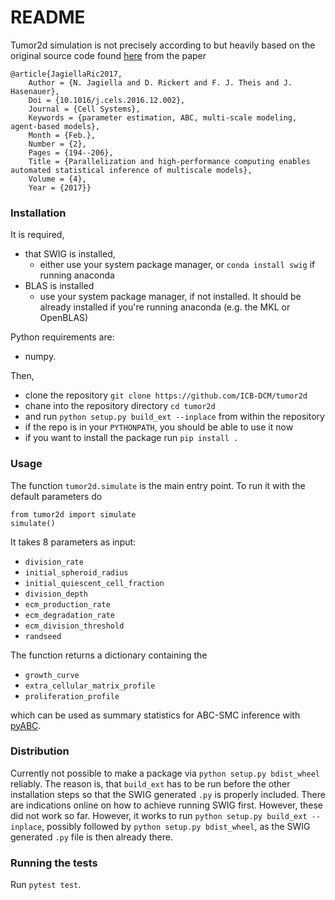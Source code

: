 # README #

Tumor2d simulation is not precisely according to but heavily based on
the original source code found [here](https://github.com/ICB-DCM/pABC-SMC) from the paper


```
@article{JagiellaRic2017,
	Author = {N. Jagiella and D. Rickert and F. J. Theis and J. Hasenauer},
	Doi = {10.1016/j.cels.2016.12.002},
	Journal = {Cell Systems},
	Keywords = {parameter estimation, ABC, multi-scale modeling, agent-based models},
	Month = {Feb.},
	Number = {2},
	Pages = {194--206},
	Title = {Parallelization and high-performance computing enables automated statistical inference of multiscale models},
	Volume = {4},
	Year = {2017}}
```


### Installation ###

It is required,

* that SWIG is installed,
  * either use your system package manager, or ``conda install swig``
    if running anaconda
* BLAS is installed
  * use your system package manager, if not installed. It should be already installed
    if you're running anaconda (e.g. the MKL or OpenBLAS)


Python requirements are:

* numpy.


Then,

* clone the repository ``git clone https://github.com/ICB-DCM/tumor2d``
* chane into the repository directory ``cd tumor2d``
* and run ``python setup.py build_ext --inplace`` from within the repository
* if the repo is in your ``PYTHONPATH``, you should be able to use it now
* if you want to install the package run ``pip install .``


### Usage ###

The function ``tumor2d.simulate`` is the main entry point.
To run it with the default parameters do

```
from tumor2d import simulate
simulate()
```

It takes 8 parameters as input:

* ``division_rate``
* ``initial_spheroid_radius``
* ``initial_quiescent_cell_fraction``
* ``division_depth``
* ``ecm_production_rate``
* ``ecm_degradation_rate``
* ``ecm_division_threshold``
* ``randseed``


The function returns a dictionary containing the
* ``growth_curve``
* ``extra_cellular_matrix_profile``
* ``proliferation_profile``

which can be used as summary statistics for ABC-SMC inference
with [pyABC](http://pyabc.readthedocs.io/en/latest/).

### Distribution ###


Currently not possible to make a package via ``python setup.py bdist_wheel``
reliably.
The reason is, that ``build_ext`` has to be run before the other installation steps
so that the SWIG generated ``.py`` is properly included.
There are indications online on how to achieve running SWIG first.
However, these did not work so far.
However, it works to run ``python setup.py build_ext --inplace``, possibly followed
by ``python setup.py bdist_wheel``, as the SWIG generated ``.py`` file is
then already there.



### Running the tests ###

Run ``pytest test``.
